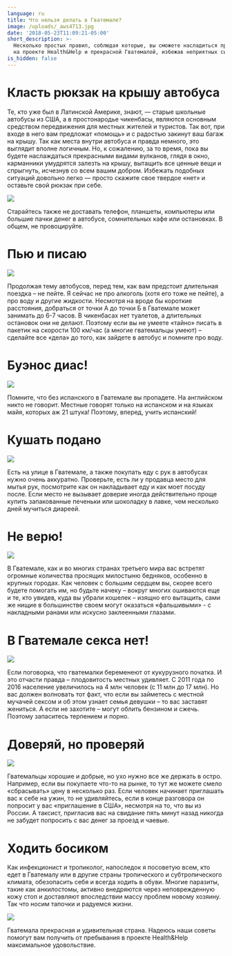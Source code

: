 ```yaml
---
language: ru
title: Что нельзя делать в Гватемале?
image: /uploads/_aws4713.jpg
date: '2018-05-23T11:09:21-05:00'
short_description: >-
  Несколько простых правил, соблюдая которые, вы сможете насладиться пребыванием
  на проекте Health&Help и прекрасной Гватемалой, избежав неприятных ситуаций.
is_hidden: false
---
```

# Класть рюкзак на крышу автобуса

 Те, кто уже был в Латинской Америке, знают, — старые школьные автобусы из США, а в простонародье чикенбасы, являются основным средством передвижения для местных жителей и туристов. Так вот, при входе в него вам предложат «помощь» и с радостью закинут ваш багаж на крышу. Так как места внутри автобуса и правда немного, это выглядит вполне логичным. Но, к сожалению, за то время, пока вы будете наслаждаться прекрасными видами вулканов, глядя в окно, карманники умудрятся залезть на крышу, вытащить все ценные вещи и спрыгнуть, исчезнув со всем вашим добром. Избежать подобных ситуаций довольно легко — просто скажите свое твердое «нет» и оставьте свой рюкзак при себе.

![](/uploads/_aws2158.jpg)

Старайтесь также не доставать телефон, планшеты, компьютеры или большие пачки денег в автобусе, сомнительных кафе или остановках. В общем, не провоцируйте.

# Пью и писаю

![](/uploads/_aws1797-1-.jpg)

Продолжая тему автобусов, перед тем, как вам предстоит длительная поездка – не пейте. Я сейчас не про алкоголь (хотя его тоже не пейте), а про воду и другие жидкости. Несмотря на вроде бы короткие расстояния, добраться от точки А до точки Б в Гватемале может занимать до 6-7 часов. В чикенбасах нет туалетов, а длительных остановок они не делают. Поэтому если вы не умеете «тайно» писать в пакетик на скорости 100 км/час (а многие гватемальцы умеют) – сделайте все «дела» до того, как зайдете в автобус и помните про воду. 

# Буэнос диас! 

![](/uploads/_aws1714.jpg)

Помните, что без испанского в Гватемале вы пропадете. На английском никто не говорит. Местные говорят только на испанском и на языках майя, которых аж 21 штука! Поэтому, вперед, учить испанский!

# Кушать подано

![](/uploads/dsc_0102.jpg)

Есть на улице в Гватемале, а также покупать еду с рук в автобусах нужно очень аккуратно. Проверьте, есть ли у продавца место для мытья рук, посмотрите как он накладывает еду и как моет посуду после. Если место не вызывает доверие иногда действительно проще купить запакованные печеньки или шоколадку в лавке, чем несколько дней мучиться диареей.

# Не верю!

![](/uploads/_aws4737.jpg)

В Гватемале, как и во многих странах третьего мира вас встретят огромные количества просящих милостыню бедняков, особенно в крупных городах. Как человек с большим сердцем вы, скорее всего будете помогать им, но будьте начеку – вокруг многих ошиваются еще и те, кто увидев, куда вы убрали кошелек – изящно его вытащить, сами же нищие в большинстве своем могут оказаться «фальшивыми» - с накладными ранами или искусно заклеенными глазами. 

# В Гватемале секса нет!

![](/uploads/_aws1323.jpg)

Если поговорка, что гватемалки беременеют от кукурузного початка. И это отчасти правда – плодовитость местных удивляет. С 2011 года по 2016 население увеличилось на 4 млн человек (с 11 млн до 17 млн). Но вас должен волновать тот факт, что если вы займетесь с местной мучачей сексом и об этом узнает семья девушки – то вас заставят жениться. А если не захотите – могут облить бензином и сжечь. Поэтому запаситесь терпением и порно.

# Доверяй, но проверяй

![](/uploads/_aws7749.jpg)

Гватемальцы хорошие и добрые, но ухо нужно все же держать в остро. Например, если вы покупаете что-то на рынке, то тут же можете смело «сбрасывать» цену в несколько раз. Если человек начинает приглашать вас к себе на ужин, то не удивляйтесь, если в конце разговора он попросит у вас «приглашение в США», несмотря на то, что вы из России. А таксист, пригласив вас на свидание пять минут назад никогда не забудет попросить с вас денег за проезд и чаевые. 

# Ходить босиком

Как инфекционист и тропиколог, напоследок я посоветую всем, кто едет в Гватемалу или в другие страны тропического и субтропического климата, обезопасить себя и всегда ходить в обуви. Многие паразиты, такие как анкилостомы, активно внедряются через неповрежденную кожу стоп и доставляют впоследствии массу проблем новому хозяину. Так что носим тапочки и радуемся жизни.

![](/uploads/_aws4713.jpg)

Гватемала прекрасная и удивительная страна. Надеюсь наши советы помогут вам получить от пребывания в проекте Health&Help максимальное удовольствие.
